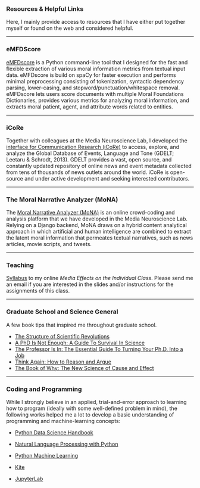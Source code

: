 ### Resources & Helpful Links

Here, I mainly provide access to resources that I have either put together myself or found on the web and considered helpful.

---  

### eMFDScore
[eMFDscore](https://github.com/medianeuroscience/emfdscore) is a Python command-line tool that I designed for the fast and flexible extraction of various moral information metrics from textual input data. eMFDscore is build on spaCy for faster execution and performs minimal preprocessing consisting of tokenization, syntactic dependency parsing, lower-casing, and stopword/punctuation/whitespace removal. eMFDscore lets users score documents with multiple Moral Foundations Dictionaries, provides various metrics for analyzing moral information, and extracts moral patient, agent, and attribute words related to entities.

 ---

### iCoRe
 Together with colleagues at the Media Neuroscience Lab, I developed the [interface for Communication Research (iCoRe)](http://icore.mnl.ucsb.edu/home) to access, explore, and analyze the Global Database of Events, Language and Tone (GDELT; Leetaru & Schrodt, 2013). GDELT provides a vast, open source, and constantly updated repository of online news and event metadata collected from tens of thousands of news outlets around the world. iCoRe is open-source and under active development and seeking interested contributors.

---
 
### The Moral Narrative Analyzer (MoNA)
 The [Moral Narrative Analyzer (MoNA)](https://mnl.ucsb.edu/mona/) is an online crowd-coding and analysis platform that we have developed in the Media Neuroscience Lab. Relying on a Django backend, MoNA draws on a hybrid content analytical approach in which artificial and human intelligence are combined to extract the latent moral information that permeates textual narratives, such as news articles, movie scripts, and tweets.

---

### Teaching 

[Syllabus](https://fhopp.github.io/teaching_materials/comm113_hopp_syllabus_summer20.docx.pdf) to my online _Media Effects on the Individual Class_. Please send me an email if you are interested in the slides and/or instructions for the assignments of this class.

---

### Graduate School and Science General

A few book tips that inspired me throughout graduate school.  

* [The Structure of Scientific Revolutions ](https://www.goodreads.com/book/show/61539.The_Structure_of_Scientific_Revolutions?from_search=true&from_srp=true&qid=fpIoOaOlKi&rank=1)
* [A PhD Is Not Enough: A Guide To Survival In Science](https://www.goodreads.com/book/show/587478.A_PhD_Is_Not_Enough)
* [The Professor Is In: The Essential Guide To Turning Your Ph.D. Into a Job ](https://www.goodreads.com/book/show/24811991-the-professor-is-in?from_search=true&from_srp=true&qid=CCSYKC4zhl&rank=1)
* [Think Again: How to Reason and Argue](https://www.goodreads.com/book/show/36794080-think-again?from_search=true&from_srp=true&qid=IxCuqM7yDr&rank=1)
* [The Book of Why: The New Science of Cause and Effect](https://www.goodreads.com/book/show/36204378-the-book-of-why?from_search=true&from_srp=true&qid=tUhhcGEa3o&rank=1)
 
---
 
### Coding and Programming 

While I strongly believe in an applied, trial-and-error approach to learning how to program (ideally with some well-defined problem in mind), the following works helped me a lot to develop a basic understanding of programming and machine-learning concepts:

* [Python Data Science Handbook](https://jakevdp.github.io/PythonDataScienceHandbook/)
* [Natural Language Processing with Python](http://www.datascienceassn.org/sites/default/files/Natural%20Language%20Processing%20with%20Python.pdf)
* [Python Machine Learning](https://github.com/rasbt/python-machine-learning-book)

* [Kite](https://www.kite.com/) 
* [JupyterLab](https://github.com/jupyterlab/jupyterlab)